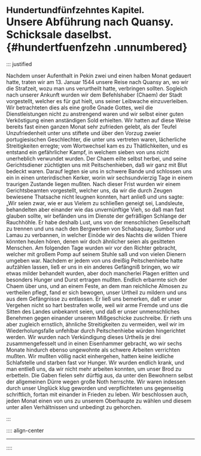 # <small>Hundertundfünfzehntes Kapitel.</small><br />Unsere Abführung nach Quansy. Schicksale daselbst.{#hundertfuenfzehn .unnumbered}

::: justified

Nachdem unser Aufenthalt in Pekin zwei und einen halben Monat gedauert hatte,
traten wir am 13. Januar 1544 unsere Reise nach Quansy an, wo wir die Strafzeit,
wozu man uns verurtheilt hatte, verbringen sollten. Sogleich nach unserer
Ankunft wurden wir dem Befehlshaber (Chaem) der Stadt vorgestellt, welcher es
für gut hielt, uns seiner Leibwache einzuverleiben. Wir betrachteten dies als
eine große Gnade Gottes, weil die Dienstleistungen nicht zu anstrengend waren
und wir selbst einer guten Verköstigung einen anständigen Sold erhielten. Wir
hatten auf diese Weise bereits fast einen ganzen Monat sehr zufrieden gelebt,
als der Teufel Unzufriedenheit unter uns stiftete und über den Vorzug zweier
portugiesischen Geschlechter, die unter uns vertreten waren, lächerliche
Streitigkeiten erregte; vom Wortwechsel kam es zu Thätlichkeiten, und es
entstand ein gefährlicher Kampf, in welchem sieben von uns nicht unerheblich
verwundet wurden. Der Chaem eilte selbst herbei, und seine Gerichtsdiener
züchtigten uns mit Peitschenhieben, daß wir ganz mit Blut bedeckt waren. Darauf
legten sie uns in schwere Bande und schlossen uns ein in einen unterirdischen
Kerker, worin wir sechsundvierzig Tage in einem traurigen Zustande liegen
mußten. Nach dieser Frist wurden wir einem Gerichtsbeamten vorgestellt, welcher
uns, da wir die durch Zeugen bewiesene Thatsache nicht leugnen konnten, hart
anließ und uns sagte: „Wir seien zwar, wie er aus Vielem zu schließen geneigt
sei, Landsleute, behandelten aber einander wie das unvernünftige Vieh, so daß
man fast glauben sollte, wir befänden uns im Dienste der gefräßigen Schlange der
Rauchhöhle. Er habe deshalb Lust, uns von der menschlichen Gesellschaft zu
trennen und uns nach den Bergwerken von Schabaquay, Sumbor und Lamau zu
verbannen, in welcher Einöde wir des Nachts die wilden Thiere könnten heulen
hören, denen wir doch ähnlicher seien als gesitteten Menschen. Am folgenden Tage
wurden wir vor den Richter gebracht, welcher mit großem Pomp auf seinem Stuhle
saß und von vielen Dienern umgeben war. Nachdem er jedem von uns dreißig
Peitschenhiebe hatte aufzählen lassen, ließ er uns in ein anderes Gefängniß
bringen, wo wir etwas milder behandelt wurden, aber doch mancherlei Plagen
erlitten und besonders Hunger und Durst ertragen mußten. Endlich erbarmte sich
der Chaem über uns, und an einem Feste, an dem man reichliche Almosen zu
vertheilen pflegt, fand er sich bewogen, unser Urtheil zu mildern und uns aus
dem Gefängnisse zu entlassen. Er ließ uns bemerken, daß er unser Vergehen nicht
so hart bestrafen wolle, weil wir arme Fremde und uns die Sitten des Landes
unbekannt seien, und daß er unser unmenschliches Benehmen gegen einander unserem
Mißgeschicke zuschreibe. Er rieth uns aber zugleich ernstlich, ähnliche
Streitigkeiten zu vermeiden, weil wir im Wiederholungsfalle unfehlbar durch
Peitschenhiebe würden hingerichtet werden. Wir wurden nach Verkündigung dieses
Urtheils je drei zusammengefesselt und in einen Eisenhammer gebracht, wo wir
sechs Monate hindurch ebenso ungewohnte als schwere Arbeiten verrichten mußten.
Wir mußten völlig nackt einhergehen, hatten keine leidliche Schlafstelle und
starben fast vor Hunger. Wir wurden endlich krank, und man entließ uns, da wir
nicht mehr arbeiten konnten, um unser Brod zu erbetteln. Die Gaben fielen sehr
dürftig aus, da unter den Bewohnern selbst der allgemeinen Dürre wegen große
Noth herrschte. Wir waren indessen durch unser Unglück klug geworden und
verpflichteten uns gegenseitig schriftlich, fortan mit einander in Frieden zu
leben. Wir beschlossen auch, jeden Monat einen von uns zu unserem Oberhaupte zu
wählen und diesem unter allen Verhältnissen und unbedingt zu gehorchen.

:::

:::: align-center
****
::::

